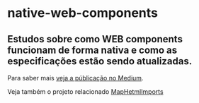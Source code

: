 # native-web-components

## Estudos sobre como WEB components funcionam de forma nativa e como as especificações estão sendo atualizadas.

Para saber mais [veja a públicação no Medium](https://medium.com/@evertothepaula/web-components-nativos-o-que-tem-pra-janta-f2706e90a673).

Veja também o projeto relacionado [MapHetmlImports](https://github.com/evertonthepaula/MapHtmlImports)
